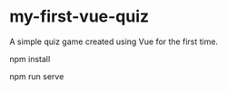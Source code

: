# my-first-vue-quiz
A simple quiz game created using Vue for the first time.

npm install

npm run serve
